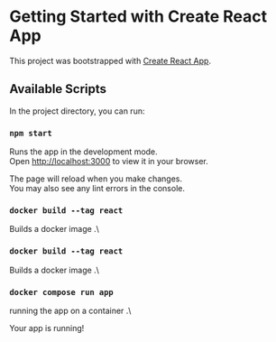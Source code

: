 # Getting Started with Create React App

This project was bootstrapped with [Create React App](https://github.com/facebook/create-react-app).

## Available Scripts

In the project directory, you can run:

### `npm start`

Runs the app in the development mode.\
Open [http://localhost:3000](http://localhost:3000) to view it in your browser.

The page will reload when you make changes.\
You may also see any lint errors in the console.

### `docker build --tag react`

Builds a docker image .\



### `docker build --tag react`

Builds a docker image .\



### `docker compose run app `

running the app on a container .\

Your app is running!

